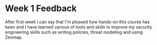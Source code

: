 # Week 1 Feedback
After first week I can say that I'm pleased how hands-on this course has been and I have learned various of tools and skills to improve my security engineering skills such as writing policies, threat modeling and using Zenmap.